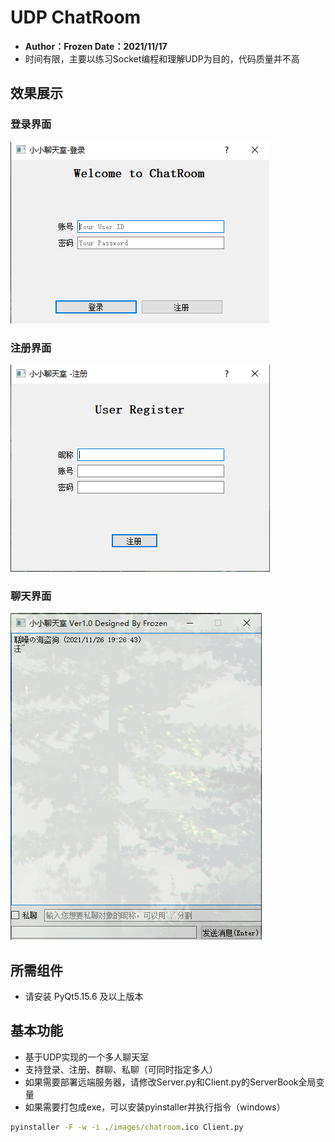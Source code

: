 # UDP ChatRoom
- **Author：Frozen Date：2021/11/17**
- 时间有限，主要以练习Socket编程和理解UDP为目的，代码质量并不高

## 效果展示
### 登录界面
![login](./showcase/Login.png)
### 注册界面
![register](./showcase/Register.png)
### 聊天界面
![mainwindow](./showcase/mainwindow.png)

## 所需组件
- 请安装 PyQt5.15.6 及以上版本

## 基本功能
- 基于UDP实现的一个多人聊天室
- 支持登录、注册、群聊、私聊（可同时指定多人）
- 如果需要部署远端服务器，请修改Server.py和Client.py的ServerBook全局变量
- 如果需要打包成exe，可以安装pyinstaller并执行指令（windows）
```cmd
pyinstaller -F -w -i ./images/chatroom.ico Client.py
```